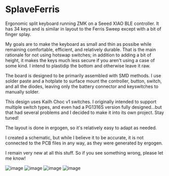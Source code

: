 # SplaveFerris
Ergonomic split keyboard running ZMK on a Seeed XIAO BLE controller. It has 34 keys and is similar in layout to the Ferris Sweep except with a bit of finger splay.

My goals are to make the keyboard as small and thin as possibe while remaining comfortable, efficient, and relatively durable. That is the main rationale for not using hotswap switches; in addition to adding a bit of height, it makes the keys much less secure if you aren't using a case of some kind. I intend to plastidip the bottom and otherwise leave it raw.

The board is designed to be primarily assembled with SMD methods. I use solder paste and a hotplate to surface mount the controller, button, switch, and all the diodes, leaving only the battery connector and keyswitches to manually solder.

This design uses Kailh Choc v1 switches. I originally intended to support multiple switch types, and even had a PG1316S version fully designed...but that had several problems and I decided to make it into its own project. Stay tuned!

The layout is done in ergogen, so it's relatively easy to adapt as needed.

I created a schematic, but while I believe it to be accurate, it is not connected to the PCB files in any way, as they were generated by ergogen.

I remain very new at all this stuff. So if you see something wrong, please let me know!


![image](https://github.com/user-attachments/assets/ee56e8e9-69ba-4faa-8a37-de3726d6ddba)
![image](https://github.com/user-attachments/assets/650c5116-e21a-479f-8ef4-50594794c6ef)
![image](https://github.com/user-attachments/assets/d6cf0c0a-8ccd-4f6f-9366-68c9e491f527)
![image](https://github.com/user-attachments/assets/e7134396-5d8f-468d-b41e-e40147e1f4cf)

